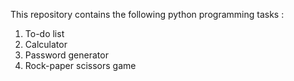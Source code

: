 This repository contains the following python programming tasks : 
1. To-do list
2. Calculator
3. Password generator
4. Rock-paper scissors game
